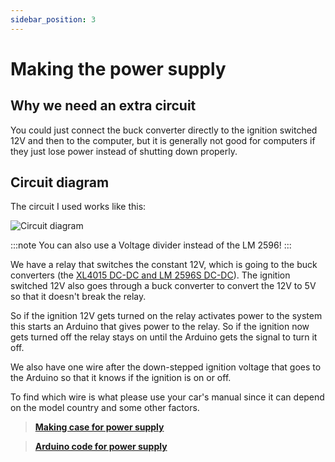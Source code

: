```yaml
---
sidebar_position: 3
---
```


# Making the power supply

## Why we need an extra circuit
You could just connect the buck converter directly to the ignition switched 12V and then to the computer, but it is generally not good for computers if they just lose power instead of shutting down properly. 

## Circuit diagram
The circuit I used works like this:

![Circuit diagram](/img/Miata-power-system_Schaltplan.png)

:::note
You can also use a Voltage divider instead of the LM 2596!
:::

We have a relay that switches the constant 12V, which is going to the buck converters (the [XL4015 DC-DC and LM 2596S DC-DC](./buying-the-hardware#other-things-we-need)). The ignition switched 12V also goes through a buck converter to convert the 12V to 5V so that it doesn't break the relay.

So if the ignition 12V gets turned on the relay activates power to the system this starts an Arduino that gives power to the relay. So if the ignition now gets turned off the relay stays on until the Arduino gets the signal to turn it off.

We also have one wire after the down-stepped ignition voltage that goes to the Arduino so that it knows if the ignition is on or off.

To find which wire is what please use your car's manual since it can depend on the model country and some other factors.

> **[Making case for power supply](/docs/3d-modeling-case/power-circuit-case)**

> **[Arduino code for power supply](/docs/main-microcontroller/system-power-control)**